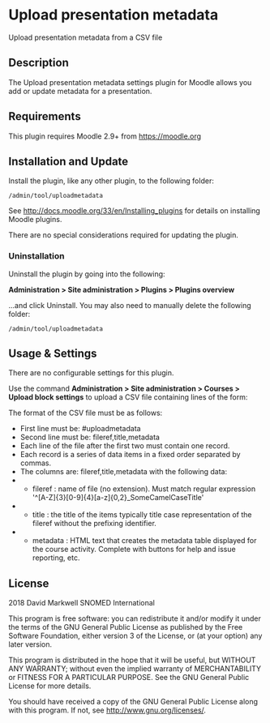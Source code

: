 # Upload presentation metadata #

Upload presentation metadata from a CSV file

## Description ##

The Upload presentation metadata settings plugin for Moodle allows you add or update metadata for a presentation.

## Requirements ##

This plugin requires Moodle 2.9+ from https://moodle.org


## Installation and Update ##

Install the plugin, like any other plugin, to the following folder:

    /admin/tool/uploadmetadata

See http://docs.moodle.org/33/en/Installing_plugins for details on installing Moodle plugins.

There are no special considerations required for updating the plugin.

### Uninstallation ###

Uninstall the plugin by going into the following:

__Administration &gt; Site administration &gt; Plugins &gt; Plugins overview__

...and click Uninstall. You may also need to manually delete the following folder:

    /admin/tool/uploadmetadata

## Usage &amp; Settings ##

There are no configurable settings for this plugin.

Use the command __Administration &gt; Site administration &gt; Courses &gt; Upload block settings__
to upload a CSV file containing lines of the form:

The format of the CSV file must be as follows:

* First line must be:  #uploadmetadata
* Second line must be: fileref,title,metadata
* Each line of the file after the first two must contain one record.
* Each record is a series of data items in a fixed order separated by commas.
* The columns are: fileref,title,metadata with the following data:
* - fileref : name of file (no extension). Must match regular expression '^[A-Z]{3}[0-9]{4}[a-z]{0,2}_SomeCamelCaseTitle'
* - title : the title of the items typically title case representation of the fileref without the prefixing identifier.
* - metadata : HTML text that creates the metadata table displayed for the course activity. Complete with buttons for help and issue reporting, etc.

## License ##

2018 David Markwell SNOMED International

This program is free software: you can redistribute it and/or modify it under
the terms of the GNU General Public License as published by the Free Software
Foundation, either version 3 of the License, or (at your option) any later
version.

This program is distributed in the hope that it will be useful, but WITHOUT ANY
WARRANTY; without even the implied warranty of MERCHANTABILITY or FITNESS FOR A
PARTICULAR PURPOSE.  See the GNU General Public License for more details.

You should have received a copy of the GNU General Public License along with
this program.  If not, see <http://www.gnu.org/licenses/>.
